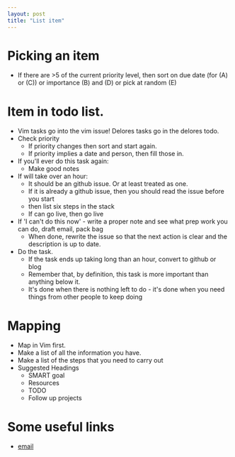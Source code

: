 ```yaml
--- 
layout: post
title: "List item" 
---
```



# Picking an item
* If there are >5 of the current priority level, then sort on due date (for (A) or (C)) or importance (B) and (D) or pick at random (E)  

# Item in todo list. 
* Vim tasks go into the vim issue! Delores tasks go in the delores todo. 
* Check priority
  * If priority changes then sort and start again. 
  * If priority implies a date and person, then fill those in. 
* If you'll ever do this task again:
  * Make good notes
* If will take over an hour:  
  * It should be an github issue. Or at least treated as one.  
  * If it is already a github issue, then you should read the issue before you start
  * then list six steps in the stack 
  * If can go live, then go live 
* If 'I can't do this now' - write a proper note and see what prep work you can do, draft email, pack bag 
  * When done, rewrite the issue so that the next action is clear and the description is up to date. 
* Do the task. 
  * If the task ends up taking long than an hour, convert to github or blog 
  * Remember that, by definition, this task is more important than anything below it. 
  * It's done when there is nothing left to do - it's done when you need things from other people to keep doing  


# Mapping 
* Map in Vim first. 
* Make a list of all the information you have. 
* Make a list of the steps that you need to carry out
* Suggested Headings
  * SMART goal 
  * Resources 
  * TODO 
  * Follow up projects


# Some useful links
* [email](email)

